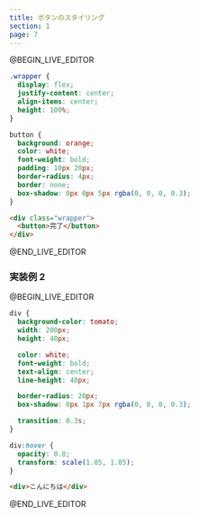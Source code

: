 ```yaml
---
title: ボタンのスタイリング
section: 1
page: 7
---
```


@BEGIN_LIVE_EDITOR

```css
.wrapper {
  display: flex;
  justify-content: center;
  align-items: center;
  height: 100%;
}

button {
  background: orange;
  color: white;
  font-weight: bold;
  padding: 10px 20px;
  border-radius: 4px;
  border: none;
  box-shadow: 0px 0px 5px rgba(0, 0, 0, 0.3);
}
```

```html
<div class="wrapper">
  <button>完了</button>
</div>
```

@END_LIVE_EDITOR

### 実装例 2

@BEGIN_LIVE_EDITOR

```css
div {
  background-color: tomato;
  width: 200px;
  height: 40px;

  color: white;
  font-weight: bold;
  text-align: center;
  line-height: 40px;

  border-radius: 20px;
  box-shadow: 0px 1px 7px rgba(0, 0, 0, 0.3);

  transition: 0.3s;
}

div:hover {
  opacity: 0.8;
  transform: scale(1.05, 1.05);
}
```

```html
<div>こんにちは</div>
```

@END_LIVE_EDITOR
